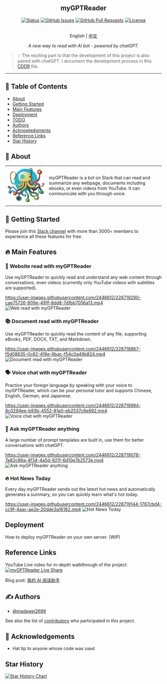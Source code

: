 <h2 align="center">myGPTReader</h2>
<div align="center">

[![Status](https://img.shields.io/badge/status-active-success.svg)]()
[![GitHub Issues](https://img.shields.io/github/issues/madawei2699/myGPTReader.svg)](https://github.com/madawei2699/myGPTReader/issues)
[![GitHub Pull Requests](https://img.shields.io/github/issues-pr/madawei2699/myGPTReader.svg)](https://github.com/madawei2699/myGPTReader/pulls)
[![License](https://img.shields.io/badge/license-MIT-blue.svg)](/LICENSE)

</div>
<p align="center">
    <br> English | <a href="README-CN.md">中文</a>
</p>
<p align="center">
    <em>A new way to read with AI bot - powered by chatGPT.</em>
</p>

> 💡 The exciting part is that the development of this project is also paired with chatGPT. I document the development process in this [CDDR](docs/CDDR.md) file.

---

## 📝 Table of Contents

- [About](#about)
- [Getting Started](#getting_started)
- [Main Features](#main_features)
- [Deployment](#deployment)
- [TODO](docs/TODO.md)
- [Authors](#authors)
- [Acknowledgments](#acknowledgement)
- [Reference Links](#reference_links)
- [Star History](#star_history)

## 🧐 About <a name = "about"></a>

<table style="border-collapse: collapse; border: none;">
  <tbody>
    <tr>
        <td>
          <img src="./web/landing/logo/my-gpt-reader-logo-1-removebg.png" data-canonical-src="./web/landing/logo/my-gpt-reader-logo-1-removebg.png"/>
        </td>
        <td>
          myGPTReader is a bot on Slack that can read and summarize any webpage, documents including ebooks, or even videos from YouTube. It can communicate with you through voice.
        </td>
    </tr>
  </tbody>
</table>

## 🏁 Getting Started <a name = "getting_started"></a>

Please join this [Slack channel](https://slack-redirect.i365.tech/) with more than 3000+ members to experience all these features for free.

## 🔥 Main Features <a name="main_features"></a>

### 📖 Website read with myGPTReader

Use myGPTReader to quickly read and understand any web content through conversations, even videos (currently only YouTube videos with subtitles are supported).

https://user-images.githubusercontent.com/2446612/228719290-cae75726-809e-491f-8dd8-7dfbb7056a13.mp4
![Web read with myGPTReader](https://user-images.githubusercontent.com/2446612/228726895-3c789d54-1b15-4d8e-8022-7bf0b93185ff.gif)

### 📚 Document read with myGPTReader

Use myGPTReader to quickly read the content of any file, supporting eBooks, PDF, DOCX, TXT, and Markdown.

https://user-images.githubusercontent.com/2446612/228718867-f5d08835-0c62-4f8e-9bac-f54c0a49b824.mp4
![Document read with myGPTReader](https://user-images.githubusercontent.com/2446612/228726930-e623c5f2-5cb5-4d93-9ffc-fda5c722a910.gif)

### 🗣️ Voice chat with myGPTReader

Practice your foreign language by speaking with your voice to myGPTReader, which can be your personal tutor and supports Chinese, English, German, and Japanese.

https://user-images.githubusercontent.com/2446612/228718994-8c0294ee-b93b-4552-81e0-eb2537c6e892.mp4
![Voice chat with myGPTReader](https://user-images.githubusercontent.com/2446612/228726952-8dc02828-c540-4cf8-9aff-5b1e81a969d0.gif)

### 💬 Ask myGPTReader anything

A large number of prompt templates are built in, use them for better conversations with chatGPT.

https://user-images.githubusercontent.com/2446612/228719078-7e82c86a-4f34-4a5d-921f-6d10e7b2573e.mp4
![Ask myGPTReader anything](https://user-images.githubusercontent.com/2446612/228726979-15548dc5-2b9a-4fa2-bd52-d2920ab4f81b.gif)

### 🔥 Hot News Today

Every day myGPTReader sends out the latest hot news and automatically generates a summary, so you can quickly learn what's hot today.

https://user-images.githubusercontent.com/2446612/228719144-1787cbd4-cc9f-4aac-ae2e-20dde3a16182.mp4
![Hot News Today](https://user-images.githubusercontent.com/2446612/228727918-3fe0e821-4608-4893-b514-bd41f843bb60.gif)

## Deployment <a name = "deployment"></a>

How to deploy myGPTReader on your own server.
(WIP)

## Reference Links <a name = "reference_links"></a>

YouTube Live video for in-depth walkthrough of the project: [![myGPTReader Live Share](http://img.youtube.com/vi/XZIogwFU7jE/0.jpg)](https://www.youtube.com/live/XZIogwFU7jE?feature=share "myGPTReader Live Share")

Blog post: [我的 AI 阅读助手](https://www.bmpi.dev/self/my-gpt-reader/)

## ✍️ Authors <a name = "authors"></a>

- [@madawei2699](https://twitter.com/madawei2699)

See also the list of [contributors](https://github.com/madawei2699/myGPTReader/contributors) who participated in this project.

## 🎉 Acknowledgements <a name = "acknowledgement"></a>

- Hat tip to anyone whose code was used

## Star History <a name = "star_history"></a>

[![Star History Chart](https://api.star-history.com/svg?repos=madawei2699/myGPTReader&type=Date)](https://star-history.com/#madawei2699/myGPTReader&Date)

